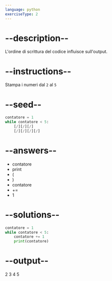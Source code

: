 ```yaml
---
language: python
exerciseType: 2
---
```


# --description--

L'ordine di scrittura del codice influisce sull'output.

# --instructions--

Stampa i numeri dal `2` al `5`

# --seed--

```python
contatore = 1
while contatore < 5:
    [/][/][/]
    [/][/][/][/]
```

# --answers--

- contatore
- print
- (
- )
- contatore
-  += 
- 1

# --solutions--

```python
contatore = 1
while contatore < 5:
    contatore += 1
    print(contatore)
```

# --output--

2
3
4
5
